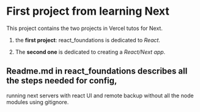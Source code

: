 # First project from learning Next

This project contains the two projects in Vercel tutos for Next.

1. the **first project**: react_foundations is dedicated to *React*.

2. The **second one** is dedicated to creating a *React/Next app*.

## Readme.md in react_foundations describes all the steps needed for config,
running next servers with react UI and remote backup without all the node modules using gitignore. 

